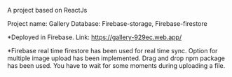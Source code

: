A project based on ReactJs

Project name: Gallery
Database: Firebase-storage, Firebase-firestore

*Deployed in Firebase. Link: https://gallery-929ec.web.app/

*Firebase real time firestore has been used for real time sync. Option for multiple image upload has been implemented. Drag and drop npm package has been used. You have to wait for some moments during uploading a file. 

